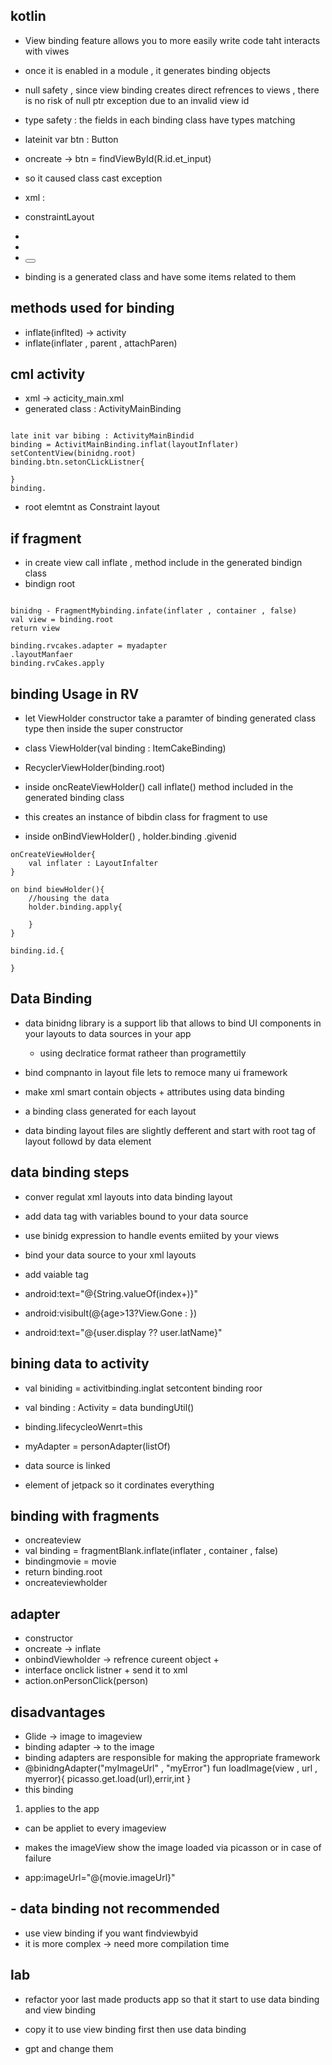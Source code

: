 ## kotlin 

- View binding feature allows you to more easily write code taht interacts with viwes

- once it is enabled in a module , it generates binding objects 

- null safety , since view binding creates direct refrences to views , there is no risk of null ptr exception due to an invalid view id

- type safety : the fields in each binding class have types matching

- lateinit var btn : Button 
- oncreate -> btn = findViewById(R.id.et_input)
- so it caused class cast exception
- xml :
- constraintLayout 
- <EditText>
- <ImageView>
- <Button>
- binding is a generated class and have some items related to them

## methods used for binding
- inflate(inflted) -> activity
- inflate(inflater , parent , attachParen)

## cml activity
- xml -> acticity_main.xml
- generated class : ActivityMainBinding 

```

late init var bibing : ActivityMainBindid
binding = ActivitMainBinding.inflat(layoutInflater)
setContentView(binidng.root)
binding.btn.setonCLickListner{

}
binding.
```

- root elemtnt as Constraint layout

## if fragment

- in create view call inflate , method include in the generated bindign class
- bindign root

```

binidng - FragmentMybinding.infate(inflater , container , false)
val view = binding.root
return view

binding.rvcakes.adapter = myadapter
.layoutManfaer
binding.rvCakes.apply
```

## binding Usage in RV
- let ViewHolder constructor take a paramter of binding generated class type then inside the super constructor 

- class ViewHolder(val binding : ItemCakeBinding)
- RecyclerViewHolder(binding.root)

- inside oncReateViewHolder() call inflate() method included in the generated binding class
- this creates an instance of bibdin class for fragment to use

- inside onBindViewHolder() , holder.binding .givenid

```
onCreateViewHolder{
	val inflater : LayoutInfalter
}

on bind biewHolder(){
	//housing the data
	holder.binding.apply{
	
	}
}

binding.id.{

}

```


## Data Binding
- data binidng library is a support lib that allows to bind UI components in your layouts to data sources in your app
	- using declratice format ratheer than programettily
- bind compnanto in layout file lets to remoce many ui framework
- make xml smart contain objects + attributes using data binding

- a binding class generated for each layout 
- data binding layout files are slightly defferent and start with root tag of layout followd by data element

## data binding steps
- conver regulat xml layouts into data binding layout
- add data tag with variables bound to your data source
- use binidg expression to handle events emiited by your views
- bind your data source to your xml layouts

- add vaiable tag
- android:text="@{String.valueOf(index+)}"
- android:visibult(@{age>13?View.Gone : })
- android:text="@{user.display ?? user.latName}"


## bining data to activity
- val biniding = activitbinding.inglat setcontent binding roor
- val binding : Activity = data bundingUtil()

- binding.lifecycleoWenrt=this
- myAdapter = personAdapter(listOf)
- data source is linked
- element of jetpack so it cordinates everything

## binding with fragments
- oncreateview
- val binding = fragmentBlank.inflate(inflater , container , false)
- bindingmovie = movie 
- return binding.root
- oncreateviewholder

## adapter
- constructor
- oncreate -> inflate
- onbindViewholder -> refrence cureent object +
- interface onclick listner + send it to xml
- action.onPersonClick(person)

## disadvantages
- Glide -> image to imageview
- binding adapter -> to the image
- binding adapters are responsible for making the appropriate framework
- @binidngAdapter("myImageUrl" , "myError")
fun loadImage(view , url , myerror){
	picasso.get.load(url),errir,int
}
- this binding
1. applies to the app 
- can be appliet to every imageview
- makes the imageView show the image loaded via picasson or in case of failure

- app:imageUrl="@{movie.imageUrl}"

## - data binding not recommended
- use view binding if you want findviewbyid
- it is more complex -> need more compilation time


## lab
- refactor yoor last made products app so that it start to use data binding and view binding
- copy it to use view binding first then use data binding

- gpt and change them















































































